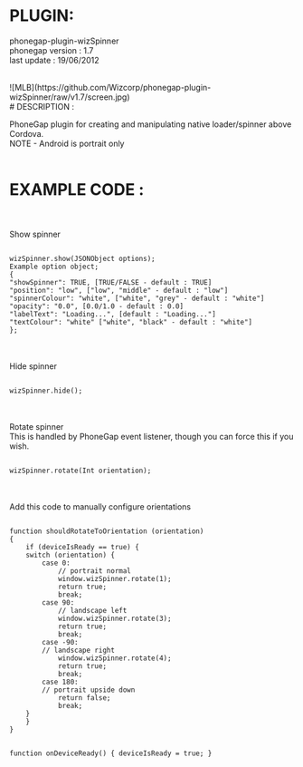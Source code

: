 # PLUGIN: 

phonegap-plugin-wizSpinner<br />
phonegap version : 1.7<br />
last update : 19/06/2012<br />

<br />
![MLB](https://github.com/Wizcorp/phonegap-plugin-wizSpinner/raw/v1.7/screen.jpg)
<br />
# DESCRIPTION :

PhoneGap plugin for creating and manipulating native loader/spinner above Cordova.
<br />
NOTE - Android is portrait only
<br />
<br />
# EXAMPLE CODE : #
<br />
<br />
Show spinner<br />
<pre><code>
wizSpinner.show(JSONObject options);
Example option object;
{
"showSpinner": TRUE, [TRUE/FALSE - default : TRUE]
"position": "low", ["low", "middle" - default : "low"]
"spinnerColour": "white", ["white", "grey" - default : "white"]
"opacity": "0.0", [0.0/1.0 - default : 0.0]
"labelText": "Loading...", [default : "Loading..."]
"textColour": "white" ["white", "black" - default : "white"]
};
</code></pre>
<br />
<br />
Hide spinner<br />
<pre><code>
wizSpinner.hide(); 
</code></pre>
<br />
<br />
Rotate spinner<br />
This is handled by PhoneGap event listener, though you can force this if you wish.<br />
<pre><code>
wizSpinner.rotate(Int orientation);
</code></pre>
<br />
<br />
Add this code to manually configure orientations
<pre><code>
function shouldRotateToOrientation (orientation)
{
    if (deviceIsReady == true) {
    switch (orientation) {
        case 0:
            // portrait normal
            window.wizSpinner.rotate(1);
            return true;
            break;
        case 90:
            // landscape left
            window.wizSpinner.rotate(3);
            return true;
            break;
        case -90:
        // landscape right
            window.wizSpinner.rotate(4);
            return true;
            break;
        case 180:
        // portrait upside down
            return false;
            break;
    }
    }
}


function onDeviceReady()
{
    deviceIsReady = true;
}
</code></pre>